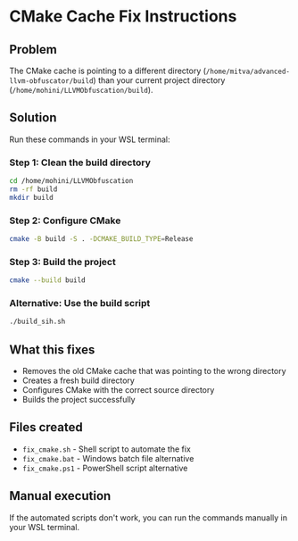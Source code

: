 # CMake Cache Fix Instructions

## Problem
The CMake cache is pointing to a different directory (`/home/mitva/advanced-llvm-obfuscator/build`) than your current project directory (`/home/mohini/LLVMObfuscation/build`).

## Solution
Run these commands in your WSL terminal:

### Step 1: Clean the build directory
```bash
cd /home/mohini/LLVMObfuscation
rm -rf build
mkdir build
```

### Step 2: Configure CMake
```bash
cmake -B build -S . -DCMAKE_BUILD_TYPE=Release
```

### Step 3: Build the project
```bash
cmake --build build
```

### Alternative: Use the build script
```bash
./build_sih.sh
```

## What this fixes
- Removes the old CMake cache that was pointing to the wrong directory
- Creates a fresh build directory
- Configures CMake with the correct source directory
- Builds the project successfully

## Files created
- `fix_cmake.sh` - Shell script to automate the fix
- `fix_cmake.bat` - Windows batch file alternative
- `fix_cmake.ps1` - PowerShell script alternative

## Manual execution
If the automated scripts don't work, you can run the commands manually in your WSL terminal.
